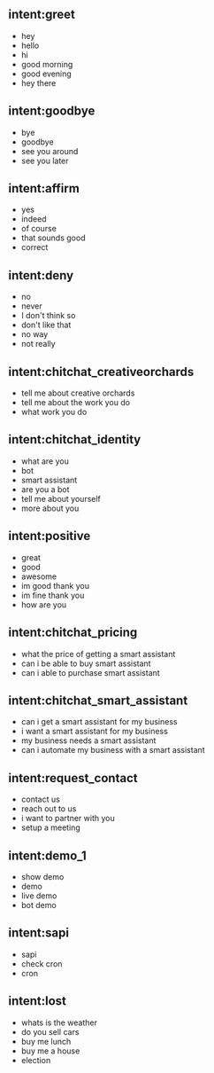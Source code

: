 ## intent:greet
- hey
- hello
- hi
- good morning
- good evening
- hey there

## intent:goodbye
- bye
- goodbye
- see you around
- see you later

## intent:affirm
- yes
- indeed
- of course
- that sounds good
- correct

## intent:deny
- no
- never
- I don't think so
- don't like that
- no way
- not really

## intent:chitchat_creativeorchards
- tell me about creative orchards
- tell me about the work you do
- what work you do

## intent:chitchat_identity
- what are you
- bot
- smart assistant
- are you a bot
- tell me about yourself
- more about you

## intent:positive
- great
- good
- awesome
- im good thank you
- im fine thank you
- how are you

## intent:chitchat_pricing
- what the price of getting a smart assistant
- can i be able to buy smart assistant
- can i able to purchase smart assistant

## intent:chitchat_smart_assistant
- can i get a smart assistant for my business
- i want a smart assistant for my business
- my business needs a smart assistant
- can i automate my business with a smart assistant

## intent:request_contact
- contact us
- reach out to us
- i want to partner with you
- setup a meeting

## intent:demo_1
- show demo
- demo
- live demo
- bot demo

## intent:sapi
- sapi 
- check cron
- cron

## intent:lost
- whats is the weather
- do you sell cars
- buy me lunch
- buy me a house
- election
